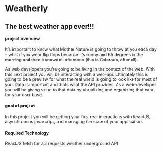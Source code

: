 # Weatherly
## The best weather app ever!!!

#### project overview
It’s important to know what Mother Nature is going to throw at you each day – what if you wear flip flops because it’s sunny and 65 degrees in the morning and then it snows all afternoon (this is Colorado, after all).

As web developers you’re going to be living in the context of the web. With this next project you will be interacting with a web-api. Ultimately this is going to be a preview for what the real world is going to look like for most of you. Data is important and thats what the API provides. As a web-developer you will be giving value to that data by visualizing and organizing that data for your user base.

#### goal of project
In this project you will be getting your first real interactions with ReactJS, asynchronous javascript, and managing the state of your application.

#### Required Technology
ReactJS
fetch for api requests
weather underground API
